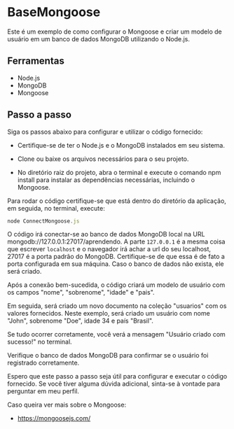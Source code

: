 # BaseMongoose

Este é um exemplo de como configurar o Mongoose e criar um modelo de usuário em um banco de dados MongoDB utilizando o Node.js.

## Ferramentas

- Node.js
- MongoDB
- Mongoose

## Passo a passo

Siga os passos abaixo para configurar e utilizar o código fornecido:

- Certifique-se de ter o Node.js e o MongoDB instalados em seu sistema.

- Clone ou baixe os arquivos necessários para o seu projeto.

- No diretório raiz do projeto, abra o terminal e execute o comando npm install para instalar as dependências necessárias, incluindo o Mongoose.

Para rodar o código certifique-se que está dentro do diretório da aplicação, em seguida, no terminal, execute:

```javascript
node ConnectMongoose.js
```

O código irá conectar-se ao banco de dados MongoDB local na URL mongodb://127.0.0.1:27017/aprendendo. A parte `127.0.0.1` é a mesma coisa que escrever `localhost` e o navegador irá achar a url do seu localhost, 27017 é a porta padrão do MongoDB. Certifique-se de que essa é de fato a porta configurada em sua máquina. Caso o banco de dados não exista, ele será criado.

Após a conexão bem-sucedida, o código criará um modelo de usuário com os campos "nome", "sobrenome", "idade" e "pais".

Em seguida, será criado um novo documento na coleção "usuarios" com os valores fornecidos. Neste exemplo, será criado um usuário com nome "John", sobrenome "Doe", idade 34 e país "Brasil".

Se tudo ocorrer corretamente, você verá a mensagem "Usuário criado com sucesso!" no terminal.

Verifique o banco de dados MongoDB para confirmar se o usuário foi registrado corretamente.

Espero que este passo a passo seja útil para configurar e executar o código fornecido. Se você tiver alguma dúvida adicional, sinta-se à vontade para perguntar em meu perfil.

Caso queira ver mais sobre o Mongoose:

- https://mongoosejs.com/